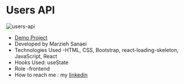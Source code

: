 # Users API
![users-api](https://github.com/user-attachments/assets/d236d70f-aa42-4988-a49d-c31dca462b0c)
- [Demo Project](https://users-api-nine.vercel.app/)
- Developed by Marzieh Sanaei
- Technologies Used -HTML, CSS, Bootstrap, react-loading-skeleton, JavaScript, React
- Hooks Used: useState
- Role -frontend
- How to reach me : my
[linkedin](https://www.linkedin.com/in/marzieh-sanaei99)
